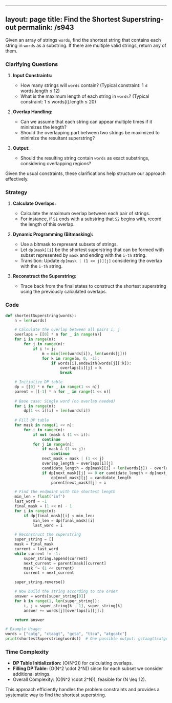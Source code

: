 
---
layout: page
title:  Find the Shortest Superstring-out
permalink: /s943
---

Given an array of strings `words`, find the shortest string that contains each string in `words` as a substring. If there are multiple valid strings, return any of them.

### Clarifying Questions

1. **Input Constraints:**
   - How many strings will `words` contain? (Typical constraint: 1 ≤ words.length ≤ 12)
   - What is the maximum length of each string in `words`? (Typical constraint: 1 ≤ words[i].length ≤ 20)
   
2. **Overlap Handling:**
   - Can we assume that each string can appear multiple times if it minimizes the length?
   - Should the overlapping part between two strings be maximized to minimize the resultant superstring?

3. **Output:**
   - Should the resulting string contain `words` as exact substrings, considering overlapping regions?

Given the usual constraints, these clarifications help structure our approach effectively.

### Strategy

1. **Calculate Overlaps:**
   - Calculate the maximum overlap between each pair of strings.
   - For instance, if `S1` ends with a substring that `S2` begins with, record the length of this overlap.

2. **Dynamic Programming (Bitmasking):**
   - Use a bitmask to represent subsets of strings.
   - Let `dp[mask][i]` be the shortest superstring that can be formed with subset represented by `mask` and ending with the `i-th` string.
   - Transition: Update `dp[mask | (1 << j)][j]` considering the overlap with the `i-th` string.

3. **Reconstruct the Superstring:**
   - Trace back from the final states to construct the shortest superstring using the previously calculated overlaps.

### Code

```python
def shortestSuperstring(words):
    n = len(words)

    # Calculate the overlap between all pairs i, j
    overlaps = [[0] * n for _ in range(n)]
    for i in range(n):
        for j in range(n):
            if i != j:
                m = min(len(words[i]), len(words[j]))
                for k in range(m, 0, -1):
                    if words[i].endswith(words[j][:k]):
                        overlaps[i][j] = k
                        break

    # Initialize DP table
    dp = [[0] * n for _ in range(1 << n)]
    parent = [[-1] * n for _ in range(1 << n)]
    
    # Base case: Single word (no overlap needed)
    for i in range(n):
        dp[1 << i][i] = len(words[i])
        
    # Fill DP table
    for mask in range(1 << n):
        for i in range(n):
            if not (mask & (1 << i)):
                continue
            for j in range(n):
                if mask & (1 << j):
                    continue
                next_mask = mask | (1 << j)
                overlap_length = overlaps[i][j]
                candidate_length = dp[mask][i] + len(words[j]) - overlap_length
                if dp[next_mask][j] == 0 or candidate_length < dp[next_mask][j]:
                    dp[next_mask][j] = candidate_length
                    parent[next_mask][j] = i

    # Find the endpoint with the shortest length
    min_len = float('inf')
    last_word = -1
    final_mask = (1 << n) - 1
    for i in range(n):
        if dp[final_mask][i] < min_len:
            min_len = dp[final_mask][i]
            last_word = i

    # Reconstruct the superstring
    super_string = []
    mask = final_mask
    current = last_word
    while current != -1:
        super_string.append(current)
        next_current = parent[mask][current]
        mask ^= (1 << current)
        current = next_current

    super_string.reverse()

    # Now build the string according to the order
    answer = words[super_string[0]]
    for k in range(1, len(super_string)):
        i, j = super_string[k - 1], super_string[k]
        answer += words[j][overlaps[i][j]:]

    return answer

# Example Usage:
words = ["catg", "ctaagt", "gcta", "ttca", "atgcatc"]
print(shortestSuperstring(words))  # One possible output: gctaagttcatgcatc
```

### Time Complexity

- **DP Table Initialization:** \(O(N^2)\) for calculating overlaps.
- **Filling DP Table:** \(O(N^2 \cdot 2^N)\) since for each subset we consider additional strings.
- Overall Complexity: \(O(N^2 \cdot 2^N)\), feasible for \(N \leq 12\).

This approach efficiently handles the problem constraints and provides a systematic way to find the shortest superstring.